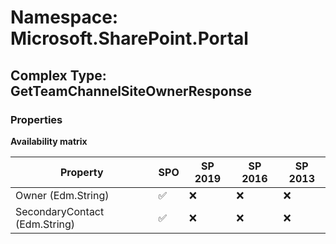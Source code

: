 # Namespace: Microsoft.SharePoint.Portal

## Complex Type: GetTeamChannelSiteOwnerResponse

### Properties

**Availability matrix**

Property | SPO | SP 2019 | SP 2016 | SP 2013
----------|-----|---------|---------|--------
Owner (Edm.String) | ✅ | ❌ | ❌ | ❌
SecondaryContact (Edm.String) | ✅ | ❌ | ❌ | ❌
